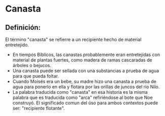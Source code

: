 # Canasta

## Definición: 

El término "canasta" se refierre a un recipiente hecho de material entretejido.

* En tiempos Bíblicos, las canastas probablemente eran entretejidas con material de plantas fuertes, como madera de ramas cascaradas de árboles o bejucos.
* Una canasta puede ser sellada con una substancias a prueba de agua para que pueda foltar.
* Cuando Moisés era un bebe, su madre hizo una canasta a prueba de agua para ponerlo en ella y flotara por las orillas de juncos del rio Nilo.
* La palabra traducida como "canasta" en esa historia es la misma palabra que es traducida como "arca" refiriéndose al bote que Noe construyó. El significado comun del úso para ambos contextos puede ser: "recipiente flotante".

